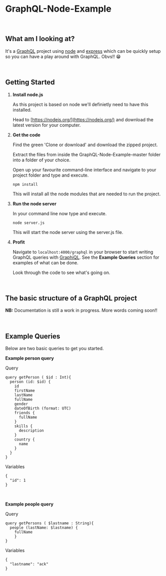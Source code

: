 # GraphQL-Node-Example
<br/>

## What am I looking at?

It's a [GraphQL](http://graphql.org/) project using [node](https://nodejs.org) and [express](http://expressjs.com/) which can be quickly setup so you can have a play around with GraphQL. Obvs!! :grin:

<br/>

## Getting Started

1. **Install node.js**
  
    As this project is based on node we'll definietly need to have this installed.

    Head to [https://nodejs.org/](https://nodejs.org/) and download the latest version for your computer.

2. **Get the code**

    Find the green 'Clone or download' and download the zipped project.

    Extract the files from inside the GraphQL-Node-Example-master folder into a folder of your choice.

    Open up your favourite command-line interface and navigate to your project folder and type and execute.

    ```
    npm install
    ```

    This will install all the node modules that are needed to run the project.

3. **Run the node server**

    In your command line now type and execute.

    ```
    node server.js
    ```

    This will start the node server using the server.js file.

4. **Profit**

    Navigate to ```localhost:4000/graphql``` in your browser to start writing GraphQL queries with [GraphiQL](https://github.com/graphql/graphiql). See the **Example Queries** section for examples of what can be done. 

    Look through the code to see what's going on.

<br/>

## The basic structure of a GraphQL project

**NB:** Documentation is still a work in progress. More words coming soon!!

<br/>

## Example Queries

Below are two basic queries to get you started.

**Example person query**

Query
```
query getPerson ( $id : Int){
  person (id: $id) {
    id
    firstName
    lastName
    fullName
    gender
    dateOfBirth (format: UTC)
    friends {
      fullName
    }
    skills {
      description
    }
    country {
      name
    }
  }
}
```

Variables
```
{
  "id": 1
}
```
<br/>

**Example people query**

Query
```
query getPersons ( $lastname : String){
  people (lastName: $lastname) {
    fullName
	}
}
```

Variables
```
{
  "lastname": "ack"
}
```